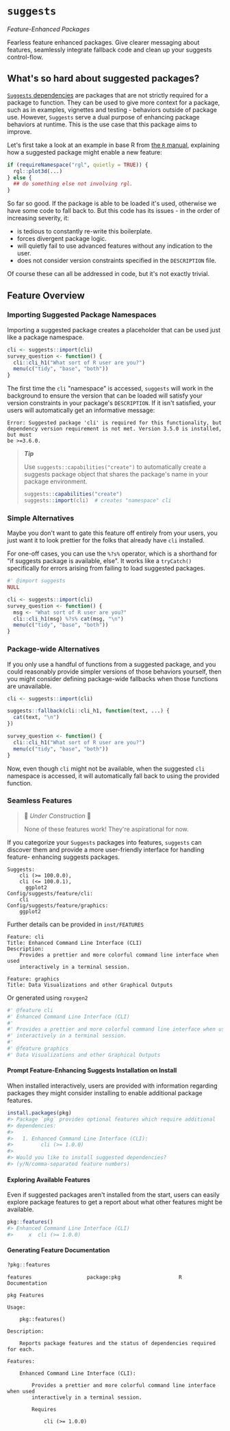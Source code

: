 # `suggests`

_Feature-Enhanced Packages_

Fearless feature enhanced packages. Give clearer messaging about features,
seamlessly integrate fallback code and clean up your suggests control-flow.

## What's so hard about suggested packages?

[`Suggests` dependencies](https://cran.r-project.org/doc/manuals/R-exts.html#Suggested-packages)
are packages that are not strictly required for a package to function.
They can be used to give more context for a package, such as in examples,
vignettes and testing - behaviors outside of package use. However, `Suggests`
serve a dual purpose of enhancing package behaviors at runtime. This is the use
case that this package aims to improve.

Let's first take a look at an example in base R from 
[the `R` manual](https://cran.r-project.org/doc/manuals/R-exts.html#Suggested-packages), 
explaining how a suggested package might enable a new feature:

```r
if (requireNamespace("rgl", quietly = TRUE)) {
  rgl::plot3d(...)
} else {
  ## do something else not involving rgl.
}
```

So far so good. If the package is able to be loaded it's used, otherwise we have
some code to fall back to. But this code has its issues - in the order of
increasing severity, it:

- is tedious to constantly re-write this boilerplate.
- forces divergent package logic.
- will quietly fail to use advanced features without any indication to the user.
- does not consider version constraints specified in the `DESCRIPTION` file.

Of course these can all be addressed in code, but it's not exactly trivial.

## Feature Overview

### Importing Suggested Package Namespaces

Importing a suggested package creates a placeholder that can be used just like a
package namespace.

```r
cli <- suggests::import(cli)
survey_question <- function() {
  cli::cli_h1("What sort of R user are you?")
  menu(c("tidy", "base", "both"))
}
```

The first time the `cli` "namespace" is accessed, `suggests` will work in the 
background to ensure the version that can be loaded will satisfy your version
constraints in your package's `DESCRIPTION`. If it isn't satisfied, your users
will automatically get an informative message:

```
Error: Suggested package 'cli' is required for this functionality, but
dependency version requirement is not met. Version 3.5.0 is installed, but must
be >=3.6.0.
```

> ***Tip***
>
> Use `suggests::capabilities("create")` to automatically create a suggests 
> package object that shares the package's name in your package environment.
>
> ```r
> suggests::capabilities("create")
> suggests::import(cli)  # creates "namespace" cli
> ```

### Simple Alternatives

Maybe you don't want to gate this feature off entirely from your users, you just
want it to look prettier for the folks that already have `cli` installed.

For one-off cases, you can use the `%?s%` operator, which is a shorthand for "if
suggests package is available, else". It works like a `tryCatch()` specifically
for errors arising from failing to load suggested packages.

```r
#' @import suggests
NULL

cli <- suggests::import(cli)
survey_question <- function() {
  msg <- "What sort of R user are you?"
  cli::cli_h1(msg) %?s% cat(msg, "\n")
  menu(c("tidy", "base", "both"))
}
```

### Package-wide Alternatives

If you only use a handful of functions from a suggested package, and you could
reasonably provide simpler versions of those behaviors yourself, then you might
consider defining package-wide fallbacks when those functions are unavailable.

```r
cli <- suggests::import(cli)

suggests::fallback(cli::cli_h1, function(text, ...) {
  cat(text, "\n")  
})

survey_question <- function() {
  cli::cli_h1("What sort of R user are you?")
  menu(c("tidy", "base", "both"))
}
```

Now, even though `cli` might not be available, when the suggested `cli`
namespace is accessed, it will automatically fall back to using the provided
function.

### Seamless Features

> :construction_worker: _Under Construction_ :construction_worker:
> 
> None of these features work! They're aspirational for now.

If you categorize your `Suggests` packages into features, `suggests` can
discover them and provide a more user-friendly interface for handling feature-
enhancing suggests packages.

```dcf
Suggests:
    cli (>= 100.0.0),
    cli (<= 100.0.1),
	  ggplot2
Config/suggests/feature/cli:
    cli
Config/suggests/feature/graphics:
    ggplot2
```

Further details can be provided in `inst/FEATURES`

```dcf
Feature: cli
Title: Enhanced Command Line Interface (CLI)
Description: 
    Provides a prettier and more colorful command line interface when used
    interactively in a terminal session.

Feature: graphics
Title: Data Visualizations and other Graphical Outputs
```

Or generated using `roxygen2`

```r
#' @feature cli
#' Enhanced Command Line Interface (CLI)
#'
#' Provides a prettier and more colorful command line interface when used
#' interactively in a terminal session.
#'
#' @feature graphics
#' Data Visualizations and other Graphical Outputs
```

#### Prompt Feature-Enhancing Suggests Installation on Install

When installed interactively, users are provided with information regarding
packages they might consider installing to enable additional package features.

```r
install.packages(pkg)
#> Package `pkg` provides optional features which require additional
#> dependencies:
#>
#>   1. Enhanced Command Line Interface (CLI):
#>         cli (>= 1.0.0)
#>
#> Would you like to install suggested dependencies? 
#> (y/N/comma-separated feature numbers)
```

#### Exploring Available Features

Even if suggested packages aren't installed from the start, users can easily 
explore package features to get a report about what other features might be 
available.

```r
pkg::features()
#> Enhanced Command Line Interface (CLI)
#>     x  cli (>= 1.0.0)
```

#### Generating Feature Documentation

```r
?pkg::features
```

```
features                  package:pkg                   R Documentation

pkg Features

Usage:

    pkg::features()

Description:

    Reports package features and the status of dependencies required for each.

Features:

    Enhanced Command Line Interface (CLI):

        Provides a prettier and more colorful command line interface when used
        interactively in a terminal session.

        Requires

            cli (>= 1.0.0)
```

